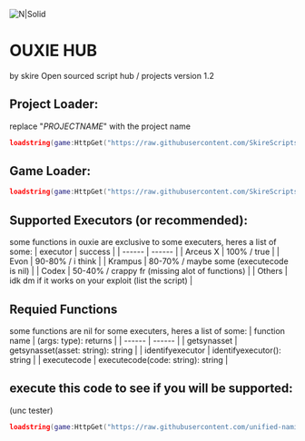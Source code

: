 ![N|Solid](https://media.discordapp.net/attachments/1218910662923911332/1232944717113851954/Banner.png?ex=662defbf&is=662c9e3f&hm=8d92313889c1b986d227fd08e91aaf25bee662353abc70a862f788eaf550c5ee&=&format=webp&quality=lossless&width=1024&height=357)
# OUXIE HUB
by skire
Open sourced script hub / projects
version 1.2

## Project Loader:
replace "_PROJECTNAME_" with the project name
```lua
loadstring(game:HttpGet("https://raw.githubusercontent.com/SkireScripts/Ouxie/main/Loader-Handler.lua"))():load(_PROJECTNAME_, config)
```
## Game Loader:
```lua
loadstring(game:HttpGet("https://raw.githubusercontent.com/SkireScripts/Ouxie/main/Loader-Handler.lua"))():load(game.PlaceId)
```

## Supported Executors (or recommended):
some functions in ouxie are exclusive to some executers, heres a list of some:
| executor | success |
| ------ | ------ |
| Arceus X | 100% / true |
| Evon | 90-80% / i think |
| Krampus | 80-70% / maybe some (executecode is nil) |
| Codex | 50-40% / crappy fr (missing alot of functions) |
| Others | idk dm if it works on your exploit (list the script) |

## Requied Functions
some functions are nil for some executers, heres a list of some:
| function name | (args: type): returns |
| ------ | ------ |
| getsynasset | getsynasset(asset: string): string |
| identifyexecutor | identifyexecutor(): string |
| executecode | executecode(code: string): string |

## execute this code to see if you will be supported:
(unc tester)
```lua
loadstring(game:HttpGet("https://raw.githubusercontent.com/unified-naming-convention/NamingStandard/main/UNCCheckEnv.lua"))()
```
